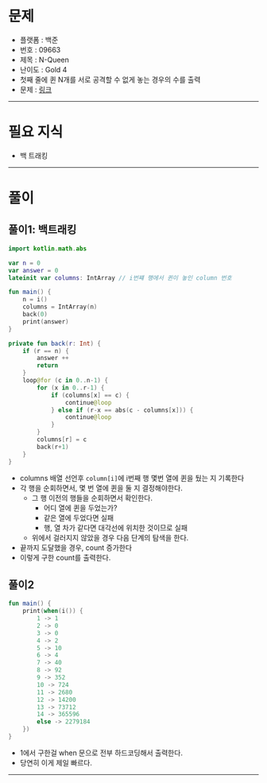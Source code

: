 # 문제
- 플랫폼 : 백준
- 번호 : 09663
- 제목 : N-Queen
- 난이도 : Gold 4
- 첫째 줄에 퀸 N개를 서로 공격할 수 없게 놓는 경우의 수를 출력
- 문제 : <a href="https://www.acmicpc.net/problem/9663" target="_blank">링크</a>

---

# 필요 지식
- 백 트래킹

---

# 풀이

## 풀이1: 백트래킹
```kotlin
import kotlin.math.abs

var n = 0
var answer = 0
lateinit var columns: IntArray // i번쨰 행에서 퀸이 놓인 column 번호

fun main() {
    n = i()
    columns = IntArray(n)
    back(0)
    print(answer)
}

private fun back(r: Int) {
    if (r == n) {
        answer ++
        return
    }
    loop@for (c in 0..n-1) {
        for (x in 0..r-1) {
            if (columns[x] == c) {
                continue@loop
            } else if (r-x == abs(c - columns[x])) {
                continue@loop
            }
        }
        columns[r] = c
        back(r+1)
    }
}
```
- columns 배열 선언후 `column[i]`에 i번째 행 몇번 열에 퀸을 뒀는 지 기록한다
- 각 행을 순회하면서, 몇 번 열에 퀸을 둘 지 결정해야한다.
  - 그 행 이전의 행들을 순회하면서 확인한다.
    - 어디 열에 퀸을 두었는가?
    - 같은 열에 두었다면 실패
    - 행, 열 차가 같다면 대각선에 위치한 것이므로 실패
  - 위에서 걸러지지 않았을 경우 다음 단계의 탐색을 한다.
- 끝까지 도달했을 경우, count 증가한다
- 이렇게 구한 count를 출력한다.

## 풀이2
```kotlin
fun main() {
    print(when(i()) {
        1 -> 1
        2 -> 0
        3 -> 0
        4 -> 2
        5 -> 10
        6 -> 4
        7 -> 40
        8 -> 92
        9 -> 352
        10 -> 724
        11 -> 2680
        12 -> 14200
        13 -> 73712
        14 -> 365596
        else -> 2279184
    })
}
```
- 1에서 구한걸 when 문으로 전부 하드코딩해서 출력한다.
- 당연히 이게 제일 빠르다.

---
